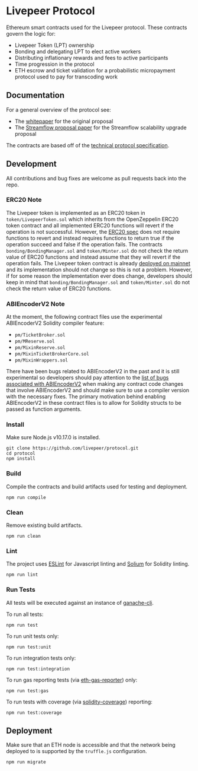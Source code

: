 # Livepeer Protocol

Ethereum smart contracts used for the Livepeer protocol. These contracts govern the logic for:

* Livepeer Token (LPT) ownership
* Bonding and delegating LPT to elect active workers
* Distributing inflationary rewards and fees to active participants
* Time progression in the protocol
* ETH escrow and ticket validation for a probabilistic micropayment protocol used to pay for transcoding work

## Documentation

For a general overview of the protocol see:

- The [whitepaper](http://github.com/livepeer/wiki/blob/master/WHITEPAPER.md) for the original proposal
- The [Streamflow proposal paper](https://github.com/livepeer/wiki/blob/master/STREAMFLOW.md) for the Streamflow scalability upgrade proposal

The contracts are based off of the [technical protocol specification](https://github.com/livepeer/wiki/tree/master/spec).

## Development

All contributions and bug fixes are welcome as pull requests back into the repo.

### ERC20 Note

The Livepeer token is implemented as an ERC20 token in `token/LivepeerToken.sol` which inherits from the OpenZeppelin ERC20 token contract and all implemented ERC20 functions will revert if the operation is not successful. However, the [ERC20 spec](https://github.com/ethereum/EIPs/blob/master/EIPS/eip-20.md) does not require functions to revert and instead requires functions to return true if the operation succeed and false if the operation fails. The contracts `bonding/BondingManager.sol` and `token/Minter.sol` do not check the return value of ERC20 functions and instead assume that they will revert if the operation fails. The Livepeer token contract is already [deployed on mainnet](https://github.com/livepeer/wiki/blob/master/Deployed-Contract-Addresses.md) and its implementation should not change so this is not a problem. However, if for some reason the implementation ever does change, developers should keep in mind that `bonding/BondingManager.sol` and `token/Minter.sol` do not check the return value of ERC20 functions.

### ABIEncoderV2 Note

At the moment, the following contract files use the experimental ABIEncoderV2 Solidity compiler feature:

- `pm/TicketBroker.sol`
- `pm/MReserve.sol`
- `pm/MixinReserve.sol`
- `pm/MixinTicketBrokerCore.sol`
- `pm/MixinWrappers.sol`

There have been bugs related to ABIEncoderV2 in the past and it is still experimental so developers should pay attention to the [list of bugs associated with ABIEncoderV2](https://solidity.readthedocs.io/en/latest/bugs.html) when making any contract code changes that involve ABIEncoderV2 and should make sure to use a compiler version with the necessary fixes. The primary motivation behind enabling ABIEncoderV2 in these contract files is to allow for Solidity structs to be passed as function arguments. 

### Install 

Make sure Node.js v10.17.0 is installed.

```
git clone https://github.com/livepeer/protocol.git
cd protocol
npm install
```

### Build

Compile the contracts and build artifacts used for testing and deployment.

```
npm run compile
```

### Clean

Remove existing build artifacts.

```
npm run clean
```

### Lint

The project uses [ESLint](https://github.com/eslint/eslint) for Javascript linting and [Solium](https://github.com/duaraghav8/Ethlint) for Solidity linting.

```
npm run lint
```

### Run Tests

All tests will be executed against an instance of [ganache-cli](https://github.com/trufflesuite/ganache-cli).

To run all tests:

```
npm run test
```

To run unit tests only:

```
npm run test:unit
```

To run integration tests only:

```
npm run test:integration
```

To run gas reporting tests (via [eth-gas-reporter](https://github.com/cgewecke/eth-gas-reporter)) only:

```
npm run test:gas
```

To run tests with coverage (via [solidity-coverage](https://github.com/sc-forks/solidity-coverage)) reporting:

```
npm run test:coverage
```

## Deployment

Make sure that an ETH node is accessible and that the network being deployed to is supported by the `truffle.js` configuration.

```
npm run migrate
```
